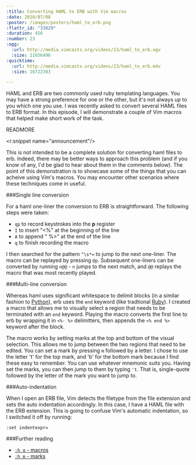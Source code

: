 ```yaml
--- 
:title: Converting HAML to ERB with Vim macros
:date: 2010/07/08
:poster: /images/posters/haml_to_erb.png
:flattr_id: "33029"
:duration: 456
:number: 23
:ogg: 
  :url: http://media.vimcasts.org/videos/23/haml_to_erb.ogv
  :size: 11656496
:quicktime: 
  :url: http://media.vimcasts.org/videos/23/haml_to_erb.m4v
  :size: 16722383

---
```


HAML and ERB are two commonly used ruby templating languages. You may have a strong preference for one or the other, but it's not always up to you which one you use. I was recently asked to convert several HAML files to ERB format. In this episode, I will demonstrate a couple of Vim macros that helped make short work of the task. 
 

READMORE

<r:snippet name="announcement"/>

This is not intended to be a complete solution for converting haml files to erb. Indeed, there may be better ways to approach this problem (and if you know of any, I'd be glad to hear about them in the comments below). The point of this demonstration is to showcase some of the things that you can acheive using Vim's macros. You may encounter other scenarios where these techniques come in useful.

###Single line conversion

For a haml one-liner the conversion to ERB is straightforward. The following steps were taken:

* `qp` to record keystrokes into the **p** register
* `I` to insert "&lt;%" at the beginning of the line
* `A` to append " %&gt;" at the end of the line
* `q` to finish recording the macro

I then searched for the pattern `^\s*=` to jump to the next one-liner. The macro can be replayed by pressing `@p`. Subsequent one-liners can be converted by running `n@@` - `n` jumps to the next match, and `@@` replays the macro that was most recently played.

###Multi-line conversion

Whereas haml uses significant whitespace to delimit blocks (in a similar fashion to [Python][p]), erb uses the `end` keyword (like tradtional [Ruby][r]). I created a macro that allows me to visually select a region that needs to be terminated with an `end` keyword. Playing the macro converts the first line to erb by wrapping it in `<%- %>` delimitters, then appends the `<% end %>` keyword after the block.

The macro works by setting marks at the top and bottom of the visual selection. This allows me to jump between the two regions that need to be edited. You can set a mark by pressing `m` followed by a letter. I chose to use the letter 't' for the top mark, and 'b' for the bottom mark because I find these easy to remember. You can use whatever mnemonic suits you. Having set the marks, you can then jump to them by typing `'t`. That is, single-quote followed by the letter of the mark you want to jump to.

###Auto-indentation

When I open an ERB file, Vim detects the filetype from the file extension and sets the auto indentation accordingly. In this case, I have a HAML file with the ERB extension. This is going to confuse Vim's automatic indentation, so I switched it off by running:

    :set indentexpr=

###Further reading

* [`:h q` - macros][q]
* [`:h m` - marks][m]

[p]: http://www.python.org/ 
[r]: http://ruby-lang.org/ 
[q]: http://vimdoc.sourceforge.net/htmldoc/repeat.html#q
[m]: http://vimdoc.sourceforge.net/htmldoc/motion.html#m
